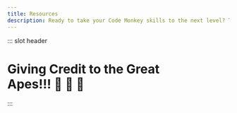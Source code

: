 ```yaml
---
title: Resources
description: Ready to take your Code Monkey skills to the next level? Then check out these useful resources which include free and open source software recommendations! 💻🐒
---
```


::: slot header

# Giving Credit to the Great <div class="emoji-wrap">Apes!!! 🦍 🍌 🐒</div>

:::
